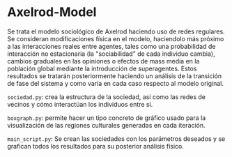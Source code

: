 # Axelrod-Model

Se trata el modelo sociológico de Axelrod haciendo uso de redes regulares. Se consideran modificaciones física en el modelo, haciendolo más próximo a las interacciones reales entre agentes, tales como una probabilidad de interacción no estacionaria (la "sociabilidad" de cada individuo cambia), cambios graduales en las opiniones o efectos de mass media en la población global mediante la introducción de superagentes. Estos resultados se tratarán posteriormente haciendo un análisis de la transición de fase del sistema y como varía en cada caso respecto al modelo original. 

`sociedad.py`: crea la estructura de la sociedad, así como las redes de vecinos y cómo interactúan los individuos entre sí.

`boxgraph.py`: permite hacer un tipo concreto de gráfico usado para la visualización de las regiones culturales generadas en cada iteración. 

`main_script.py`: Se crean las sociedades con los parámetros deseados y se grafican todos los resultados para su posterior análisis físico. 

